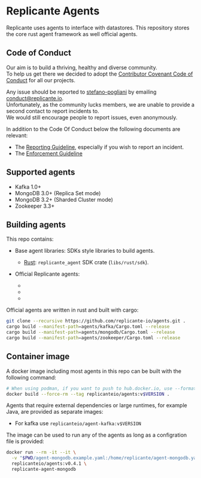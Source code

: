 # Replicante Agents
Replicante uses agents to interface with datastores.
This repository stores the core rust agent framework as well official agents.


## Code of Conduct
Our aim is to build a thriving, healthy and diverse community.  
To help us get there we decided to adopt the [Contributor Covenant Code of Conduct](https://www.contributor-covenant.org/)
for all our projects.

Any issue should be reported to [stefano-pogliani](https://github.com/stefano-pogliani)
by emailing [conduct@replicante.io](mailto:conduct@replicante.io).  
Unfortunately, as the community lucks members, we are unable to provide a second contact to report incidents to.  
We would still encourage people to report issues, even anonymously.

In addition to the Code Of Conduct below the following documents are relevant:

  * The [Reporting Guideline](https://www.replicante.io/conduct/reporting), especially if you wish to report an incident.
  * The [Enforcement Guideline](https://www.replicante.io/conduct/enforcing)


## Supported agents

  * Kafka 1.0+
  * MongoDB 3.0+ (Replica Set mode)
  * MongoDB 3.2+ (Sharded Cluster mode)
  * Zookeeper 3.3+


## Building agents
This repo contains:

  * Base agent libraries: SDKs style libraries to build agents.
    * [Rust]: `replicante_agent` SDK crate (`libs/rust/sdk`).

  * Official Replicante agents:
    * [Kafka]: `agents/kafka`.
    * [MongoDB]: `agents/mongodb`.
    * [Zookeeper]: `agents/zookeeper`.

Official agents are written in rust and built with cargo:
```bash
git clone --recursive https://github.com/replicante-io/agents.git .
cargo build --manifest-path=agents/kafka/Cargo.toml --release
cargo build --manifest-path=agents/mongodb/Cargo.toml --release
cargo build --manifest-path=agents/zookeeper/Cargo.toml --release
```


## Container image
A docker image including most agents in this repo can be built with the following command:
```bash
# When using podman, if you want to push to hub.docker.io, use --format docker.
docker build --force-rm --tag replicanteio/agents:v$VERSION .
```

Agents that require external dependencies or large runtimes, for example Java, are provided
as separate images:

  * For kafka use `replicanteio/agent-kafka:v$VERSION`

The image can be used to run any of the agents as long as a configration file is provided:
```bash
docker run --rm -it --it \
  -v "$PWD/agent-mongodb.example.yaml:/home/replicante/agent-mongodb.yaml" \
  replicanteio/agents:v0.4.1 \
  replicante-agent-mongodb
```


[Rust]: https://www.rust-lang.org/
[Kafka]: https://kafka.apache.org/
[MongoDB]: https://www.mongodb.com/
[Zookeeper]: https://zookeeper.apache.org/
